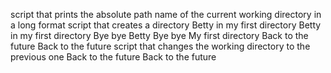 script that prints the absolute path name of the current working directory in a long format
script that creates a directory
Betty in my first directory
Betty in my first directory
Bye bye Betty
Bye bye My first directory 
Back to the future
Back to the future
script that changes the working directory to the previous one
Back to the future
 Back to the future
